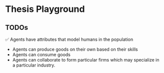 # Thesis Playground

 ## TODOs 
:white_check_mark: Agents have attributes that model humans in the population
- Agents can produce goods on their own based on their skills 
- Agents can consume goods 
- Agents can collaborate to form particular firms which may specialize in a particular industry.